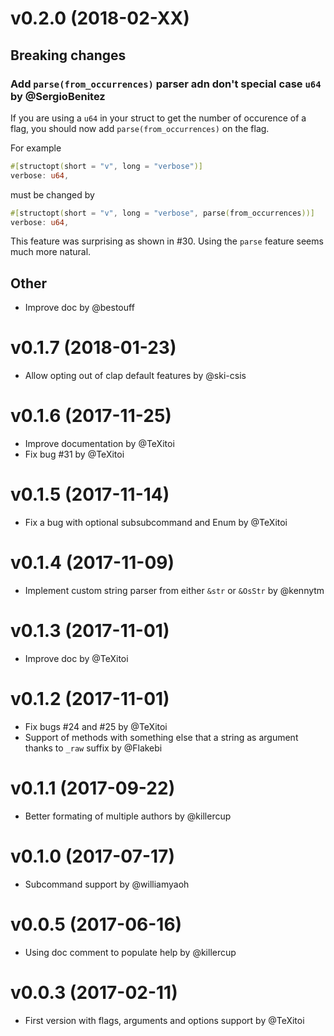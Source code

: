 # v0.2.0 (2018-02-XX)

## Breaking changes

### Add `parse(from_occurrences)` parser adn don't special case `u64` by @SergioBenitez

If you are using a `u64` in your struct to get the number of occurence of a flag, you should now add `parse(from_occurrences)` on the flag.

For example
```rust
#[structopt(short = "v", long = "verbose")]
verbose: u64,
```
must be changed by
```rust
#[structopt(short = "v", long = "verbose", parse(from_occurrences))]
verbose: u64,
```

This feature was surprising as shown in #30. Using the `parse` feature seems much more natural.

## Other

* Improve doc by @bestouff

# v0.1.7 (2018-01-23)

* Allow opting out of clap default features by @ski-csis

# v0.1.6 (2017-11-25)

* Improve documentation by @TeXitoi
* Fix bug #31 by @TeXitoi

# v0.1.5 (2017-11-14)

* Fix a bug with optional subsubcommand and Enum by @TeXitoi

# v0.1.4 (2017-11-09)

* Implement custom string parser from either `&str` or `&OsStr` by @kennytm

# v0.1.3 (2017-11-01)

* Improve doc by @TeXitoi

# v0.1.2 (2017-11-01)

* Fix bugs #24 and #25 by @TeXitoi 
* Support of methods with something else that a string as argument thanks to `_raw` suffix by @Flakebi

# v0.1.1 (2017-09-22)

* Better formating of multiple authors by @killercup

# v0.1.0 (2017-07-17)

* Subcommand support by @williamyaoh

# v0.0.5 (2017-06-16)

* Using doc comment to populate help by @killercup

# v0.0.3 (2017-02-11)

* First version with flags, arguments and options support by @TeXitoi
